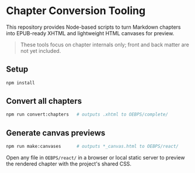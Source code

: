 # Chapter Conversion Tooling

This repository provides Node-based scripts to turn Markdown chapters into EPUB-ready XHTML and lightweight HTML canvases for preview.

> These tools focus on chapter internals only; front and back matter are not yet included.

## Setup

```bash
npm install
```

## Convert all chapters

```bash
npm run convert:chapters   # outputs .xhtml to OEBPS/complete/
```

## Generate canvas previews

```bash
npm run make:canvases      # outputs *_canvas.html to OEBPS/react/
```

Open any file in `OEBPS/react/` in a browser or local static server to preview the rendered chapter with the project's shared CSS.
